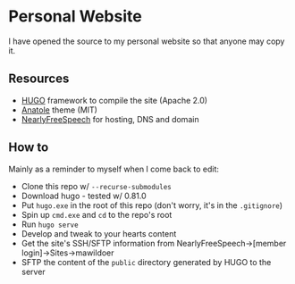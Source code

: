 # Personal Website

I have opened the source to my personal website so that anyone may copy it. 

## Resources

 - [HUGO](https://gohugo.io/) framework to compile the site (Apache 2.0)
 - [Anatole](https://github.com/lxndrblz/anatole) theme (MIT)
 - [NearlyFreeSpeech](https://www.nearlyfreespeech.net/) for hosting, DNS and domain
 
## How to 
Mainly as a reminder to myself when I come back to edit:

 - Clone this repo w/ `--recurse-submodules`
 - Download hugo - tested w/ 0.81.0
 - Put `hugo.exe` in the root of this repo (don't worry, it's in the `.gitignore`)
 - Spin up `cmd.exe` and `cd` to the repo's root
 - Run `hugo serve`
 - Develop and tweak to your hearts content
 - Get the site's SSH/SFTP information from NearlyFreeSpeech->[member login]->Sites->mawildoer
 - SFTP the content of the `public` directory generated by HUGO to the server
